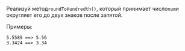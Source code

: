 Реализуй метод`roundToHundredth()`, который принимает число`num`и округляет его до двух знаков
после запятой.

Примеры:

```
5.5589 ==> 5.56
3.3424 ==> 3.34
```